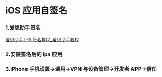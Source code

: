 # iOS 应用自签名

### 1.爱思助手签名

[爱思助手 IPA 签名教程\_爱思助手教程](https://www.i4.cn/news_detail_38195.html)

### 2.安装签名后的 ipa 应用

### 3.iPhone 手机设置->通用->VPN 与设备管理->开发者 APP->信任
